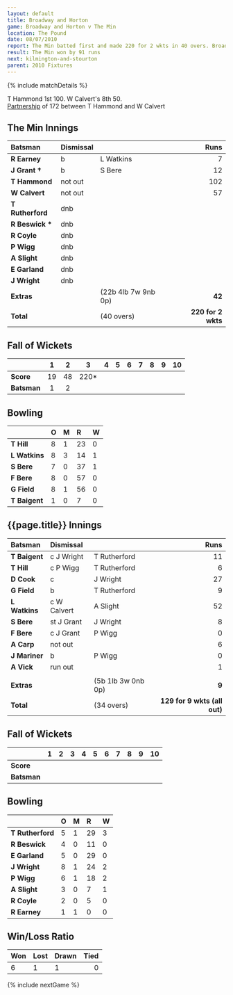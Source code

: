 ```yaml
---
layout: default
title: Broadway and Horton
game: Broadway and Horton v The Min
location: The Pound
date: 08/07/2010
report: The Min batted first and made 220 for 2 wkts in 40 overs. Broadway and Horton replied with 129 for 9 wkts (all out) in 34 overs
result: The Min won by 91 runs
next: kilmington-and-stourton
parent: 2010 Fixtures
---
```


{% include matchDetails %}

T Hammond 1st 100. W Calvert's 8th 50.<br />
[Partnership](../records/partnerships) of 172 between T Hammond and W Calvert

## The Min Innings

| Batsman | Dismissal |  | Runs |
|:---|:---|---|---:|
| **R Earney** | b | L Watkins | 7 |
| **J Grant &#8224;** | b | S Bere | 12 |
| **T Hammond** | not out |  | 102 |
| **W Calvert** |not out |   | 57 |
| **T Rutherford** | dnb |  |  |
| **R Beswick &#42;** | dnb |  |  |
| **R Coyle** | dnb |  |  |
| **P Wigg** | dnb |  |  |
| **A Slight** | dnb |  |  |
| **E Garland** | dnb |  |  |
| **J Wright** | dnb |  |  |
| **Extras** | | (22b 4lb 7w 9nb 0p) | **42** |
| **Total** | | (40 overs) | **220 for 2 wkts** |

## Fall of Wickets

| | 1 | 2 | 3 | 4 | 5 | 6 | 7 | 8 | 9 | 10 |
|---|:---:|:---:|:---:|:---:|:---:|:---:|:---:|:---:|:---:|:---:|
| **Score** | 19 | 48 | 220&#42; |  |  |  |  |  |  |  |
| **Batsman** | 1 | 2 |  |  |  |  |  |  |  |  |

## Bowling

| | O | M | R | W |
|---|:---|:---|:---|:---|
| **T Hill** | 8 | 1 | 23 | 0 |
| **L Watkins** | 8 | 3 | 14 | 1 |
| **S Bere** | 7 | 0 | 37 | 1 |
| **F Bere** | 8 | 0 | 57 | 0 |
| **G Field** | 8 | 1 | 56 | 0 |
| **T Baigent** | 1 | 0 | 7 | 0 |

## {{page.title}} Innings

| Batsman | Dismissal |  | Runs |
|:---|:---|---|---:|
| **T Baigent** | c J Wright | T Rutherford | 11 |
| **T Hill** | c P Wigg | T Rutherford | 6 |
| **D Cook** | c | J Wright | 27 |
| **G Field** | b | T Rutherford | 9 |
| **L Watkins** | c W Calvert | A Slight | 52 |
| **S Bere** | st J Grant | J Wright | 8 |
| **F Bere** | c J Grant | P Wigg | 0 |
| **A Carp** | not out |  | 6 |
| **J Mariner** | b | P Wigg | 0 |
| **A Vick** | run out |  | 1 |
|  |  |  |  |
| **Extras** | | (5b 1lb 3w 0nb 0p) | **9** |
| **Total** | | (34 overs) | **129 for 9 wkts (all out)** |

## Fall of Wickets

| | 1 | 2 | 3 | 4 | 5 | 6 | 7 | 8 | 9 | 10 |
|---|:---:|:---:|:---:|:---:|:---:|:---:|:---:|:---:|:---:|:---:|
| **Score** |  |  |  |  |  |  |  |  |  |  |
| **Batsman** |  |  |  |  |  |  |  |  |  |  |

## Bowling

| | O | M | R | W |
|---|:---|:---|:---|:---|
| **T Rutherford** | 5 | 1 | 29 | 3 |
| **R Beswick** | 4 | 0 | 11 | 0 |
| **E Garland** | 5 | 0 | 29 | 0 |
| **J Wright** | 8 | 1 | 24 | 2 |
| **P Wigg** | 6 | 1 | 18 | 2 |
| **A Slight** | 3 | 0 | 7 | 1 |
| **R Coyle** | 2 | 0 | 5 | 0 |
| **R Earney** | 1 | 1 | 0 | 0 |

## Win/Loss Ratio

| Won | Lost | Drawn | Tied |
|:---|:---|:---|---:|
| 6 | 1 | 1 | 0 |

{% include nextGame %}